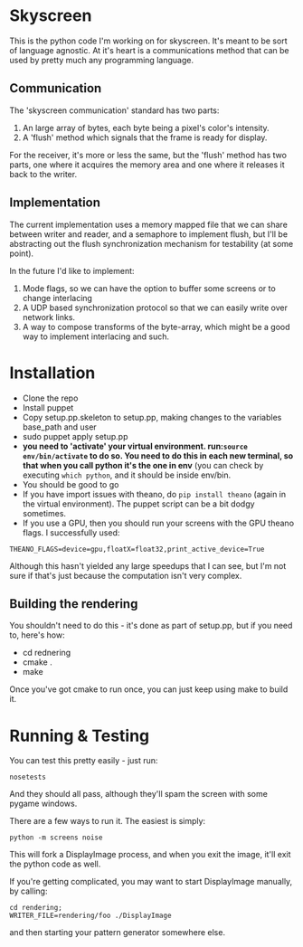 # Skyscreen #
This is the python code I'm working on for skyscreen. It's meant to be sort of language agnostic. 
At it's heart is a communications method that can be used by pretty much any programming language.

## Communication ##
The 'skyscreen communication' standard has two parts:
1. An large array of bytes, each byte being a pixel's color's intensity. 
2. A 'flush' method which signals that the frame is ready for display.

For the receiver, it's more or less the same, but the 'flush' method has two parts, 
one where it acquires the memory area and one where it releases it back to the writer.

## Implementation ##
The current implementation uses a memory mapped file that we can share between writer and reader, 
and a semaphore to implement flush, but I'll be abstracting out the flush synchronization mechanism 
for testability (at some point).

In the future I'd like to implement:

1. Mode flags, so we can have the option to buffer some screens or to change interlacing
2. A UDP based synchronization protocol so that we can easily write over network links.
3. A way to compose transforms of the byte-array, which might be a good way to implement interlacing and such.

# Installation #

- Clone the repo
- Install puppet
- Copy setup.pp.skeleton to setup.pp, making changes to the variables base_path and user
- sudo puppet apply setup.pp
- **you need to 'activate' your virtual environment. run:```source env/bin/activate``` to do so. You need to do this 
  in each new terminal, so that when you call python it's the one in env**
  (you can check by executing ```which python```, and it should be inside env/bin.
- You should be good to go
- If you have import issues with theano, do ```pip install theano``` (again in the virtual environment). The puppet 
  script can be a bit dodgy sometimes.
- If you use a GPU, then you should run your screens with the GPU theano flags. I successfully used:
 ```
 THEANO_FLAGS=device=gpu,floatX=float32,print_active_device=True
```
Although this hasn't yielded any large speedups that I can see, but I'm not sure if that's just because the computation isn't very complex.



## Building the rendering ##

You shouldn't need to do this - it's done as part of setup.pp, but if you 
need to, here's how:

- cd rednering
- cmake .
- make 

Once you've got cmake to run once, you can just keep using make to build it.

# Running & Testing #

You can test this pretty easily - just run:
 
    nosetests
    
And they should all pass, although they'll spam the screen with some pygame windows.


There are a few ways to run it. The easiest is simply:

    python -m screens noise
    
This will fork a DisplayImage process, and when you exit the image, it'll exit the python code as well.

If you're getting complicated, you may want to start DisplayImage manually, by calling:

    cd rendering;
    WRITER_FILE=rendering/foo ./DisplayImage
    
and then starting your pattern generator somewhere else. 

